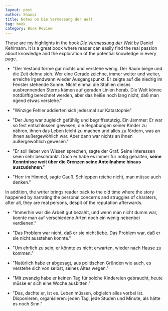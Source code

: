 ```yaml
---
layout: post
author: Shaoqi
title: Notes on Die Vermessung der Welt
tag: book
category: Book Review
---
```


These are my highlights in the book *[Die Vermessung der Welt](https://de.wikipedia.org/wiki/Die_Vermessung_der_Welt)* by Daniel Kehlmann. It is a great book where reader can easily find the real passion about knowledge and the exploration of the potential knowledge in every page. 

- "Der Vestand forme gar nichts und verstehe wenig. Der Raum biege und die Zeit dehne sich. Wer eine Gerade zeichne, immer weiter und weiter, erreiche irgendwann wieder Ausgangspunkt. Er zeigte auf die niedrig im Fenster stehende Sonne. NIcht einmal die Stahlen dieses ausbrennenden Sterns kämen auf geraden Linien herab. Die Welt könne notdürftig berechnet werden, aber das heiße noch lang nicht, daß man irgend etwas verstehe."

- "Winzige Fehler addierten sich jedesmal zur Katastophie"

- "Der Jung war zugleich gefühlig und begriffsstutzig. Ein Jammer: Er war so fest entschlossen gewesen, die Begabungen seiner Kinder zu nähren, ihnen das Leben leicht zu machen und alles zu fördern, was an ihnen außergewöhlich war. Aber dann war nichts an ihnen außergewöhlich gewesen."

- "Er soll lieber von Wissen sprechen, sagte der Graf. Seine Interessen seien sehr beschränkt. Doch er habe es immer für nötig gehalten, **seine Kenntnisse weit über die Grenzen seine Anteilnahme hinaus auszudehnen**."

- "Herr im Himmel, sagte Gauß. Schleppen reiche nicht, man müsse auch denken."


In addition, the writer brings reader back to the old time where the story happened by narrating the personal concerns and struggles of charaters, after all, they are real persons, despit of the reputation afterwards.

- "Immerhin war die Arbeit gut bezahlt, und wenn man nicht dumm war, konnte man auf verschiedene Arten noch ein wenig nebenbei verdienen."

- "Das Problem war nicht, daß er sie nicht liebe. Das Problem war, daß er sie nicht ausstehen konnte."

- "Um ehrlich zu sein, er könnte es nicht erwarten, wieder nach Hause zu kommen."

- "Natürlich habe er abgesagt, aus politischen Gründen wie auch, es verstehe sich von selbst, seines Altes wegen."

- "Mit zwanzig habe er keinen Tag für solche Kindereien gebraucht, heute müsse er sich eine Woche ausbitten."

- "Das, dachte er, ist es. Leben müssen, obgleich alles vorbei ist. Disponieren, organisieren: jeden Tag, jede Studen und Minute, als hätte es noch Sinn."